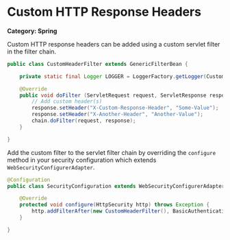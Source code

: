# Custom HTTP Response Headers

__Category: Spring__

Custom HTTP response headers can be added using a custom servlet filter in the filter chain.

```java
public class CustomHeaderFilter extends GenericFilterBean {

    private static final Logger LOGGER = LoggerFactory.getLogger(CustomHeaderFilter.class);

    @Override
    public void doFilter (ServletRequest request, ServletResponse response, FilterChain chain) throws IOException, ServletException {
        // Add custom header(s)
        response.setHeader("X-Custom-Response-Header", "Some-Value");
        response.setHeader("X-Another-Header", "Another-Value");
        chain.doFilter(request, response);
    }

}
```

Add the custom filter to the servlet filter chain by overriding the `configure` method in your security configuration which extends `WebSecurityConfigurerAdapter`.

```java
@Configuration
public class SecurityConfiguration extends WebSecurityConfigurerAdapter {

    @Override
    protected void configure(HttpSecurity http) throws Exception {
        http.addFilterAfter(new CustomHeaderFilter(), BasicAuthenticationFilter.class);
    }

}
```